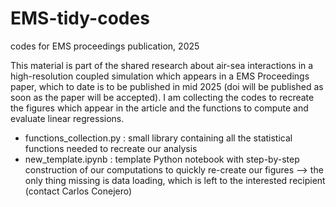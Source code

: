 # EMS-tidy-codes
codes for EMS proceedings publication, 2025

This material is part of the shared research about air-sea interactions in a high-resolution coupled simulation which appears in a EMS Proceedings paper, which to date is to be published in mid 2025 (doi will be published as soon as the paper will be accepted).
I am collecting the codes to recreate the figures which appear in the article and the functions to compute and evaluate linear regressions.

- functions_collection.py : small library containing all the statistical functions needed to recreate our analysis
- new_template.ipynb : template Python notebook with step-by-step construction of our computations to quickly re-create our figures --> the only thing missing is data loading, which is left to the interested recipient (contact Carlos Conejero)
